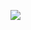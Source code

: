 <p align="right"><a href="#readme-top"><img src="https://img.shields.io/badge/{{readme.back2Top.replace(" ", "%20")}}-555555?style=for-the-badge"></a></p>